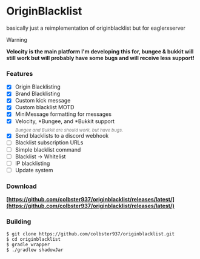 # OriginBlacklist

basically just a reimplementation of originblacklist but for eaglerxserver

> [!WARNING]
> **Velocity is the main platform I'm developing this for, bungee & bukkit will still work but will probably have some bugs and will receive less support!**

### Features
- [x] Origin Blacklisting
- [x] Brand Blacklisting
- [x] Custom kick message
- [x] Custom blacklist MOTD
- [x] MiniMessage formatting for messages
- [x] Velocity, *Bungee, and *Bukkit support
  <br>_<sub><span style="color:gray">Bungee and Bukkit are should work, but have bugs.</span></sub>_
- [x] Send blacklists to a discord webhook
- [ ] Blacklist subscription URLs
- [ ] Simple blacklist command
- [ ] Blacklist -> Whitelist
- [ ] IP blacklisting
- [ ] Update system

### Download
**[https://github.com/colbster937/originblacklist/releases/latest/](https://github.com/colbster937/originblacklist/releases/latest/)**

### Building
```
$ git clone https://github.com/colbster937/originblacklist.git
$ cd originblacklist
$ gradle wrapper
$ ./gradlew shadowJar
```
